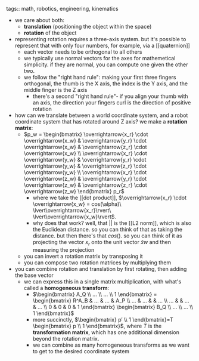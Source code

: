 tags:: math, robotics, engineering, kinematics

- we care about both:
	- **translation** (positioning the object within the space)
	- **rotation** of the object
- representing rotation requires a three-axis system. but it's possible to represent that with only four numbers, for example, via a [[quaternion]]
	- each vector needs to be orthogonal to all others
	- we typically use normal vectors for the axes for mathemetical simplicity. if they are normal, you can compute one given the other two.
	- we follow the "right hand rule": making your first three fingers orthogonal, the thumb is the X axis, the index is the Y axis, and the middle finger is the Z axis
		- there's a second "right hand rule"- if you align your thumb with an axis, the direction your fingers curl is the direction of positive rotation
- how can we translate between a world coordinate system, and a robot coordinate system that has rotated around Z axis? we make a **rotation matrix**:
	- $p_w = \begin{bmatrix} \overrightarrow{x_r} \cdot \overrightarrow{x_w}  & \overrightarrow{y_r} \cdot \overrightarrow{x_w} & \overrightarrow{z_r} \cdot \overrightarrow{x_w} \\ \overrightarrow{x_r} \cdot \overrightarrow{y_w} & \overrightarrow{y_r} \cdot \overrightarrow{y_w} & \overrightarrow{z_r} \cdot \overrightarrow{y_w} \\ \overrightarrow{x_r} \cdot \overrightarrow{z_w} & \overrightarrow{y_r} \cdot \overrightarrow{z_w} & \overrightarrow{z_r} \cdot \overrightarrow{z_w} \end{bmatrix} p_r$
		- where we take the [[dot product]], $\overrightarrow{x_r} \cdot \overrightarrow{x_w} = cos(\alpha)\ \lvert\overrightarrow{x_r}\rvert\ \lvert\overrightarrow{x_w}\rvert$.
		- why does that work? well, that $\rvert \lvert$ is the [[L2 norm]], which is also the Euclidean distance. so you can think of that as taking the distance. but then there's that $cos()$. so you can think of it as projecting the vector $x_r$ onto the unit vector $\hat{x}w$ and then measuring the projection
	- you can invert a rotation matrix by transposing it
	- you can compose two rotation matrices by multiplying them
- you can combine rotation and translation by first rotating, then adding the base vector
	- we can express this in a single matrix multiplication, with what's called a **homogeneous transform**:
		- $\begin{bmatrix} A_Q \\ ... \\ ... \\ 1 \end{bmatrix} = \begin{bmatrix} R^A_B & ... & ... & A_P \\ ... & ... & & ... \\ ... & & ... & ... \\ 0 & 0 & 0 & 1 \end{bmatrix} \begin{bmatrix} B_Q \\ ... \\ ... \\ 1 \end{bmatrix}$
		- more succinctly, $\begin{bmatrix} p′ \\ 1 \end{bmatrix}=T \begin{bmatrix} p \\ 1 \end{bmatrix}$, where $T$ is the **transformation matrix**, which has one additional dimension beyond the rotation matrix.
		- we can combine as many homogeneous transforms as we want to get to the desired coordinate system